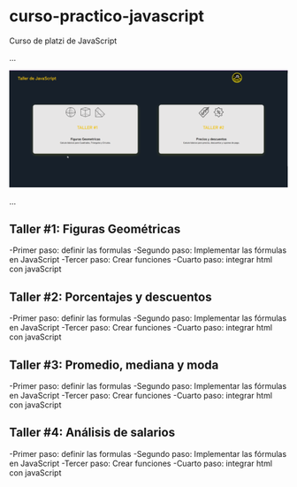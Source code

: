 # curso-practico-javascript
Curso de platzi de JavaScript

...

<img src="./assets/Screenshot_20.png" />

...
## Taller #1: Figuras Geométricas 

-Primer paso: definir las formulas 
-Segundo paso: Implementar las fórmulas en JavaScript
-Tercer paso: Crear funciones 
-Cuarto paso: integrar html con javaScript
## Taller #2: Porcentajes y descuentos  

-Primer paso: definir las formulas 
-Segundo paso: Implementar las fórmulas en JavaScript
-Tercer paso: Crear funciones 
-Cuarto paso: integrar html con javaScript

## Taller #3: Promedio, mediana y moda   

-Primer paso: definir las formulas 
-Segundo paso: Implementar las fórmulas en JavaScript
-Tercer paso: Crear funciones 
-Cuarto paso: integrar html con javaScript
## Taller #4: Análisis de salarios 

-Primer paso: definir las formulas 
-Segundo paso: Implementar las fórmulas en JavaScript
-Tercer paso: Crear funciones 
-Cuarto paso: integrar html con javaScript